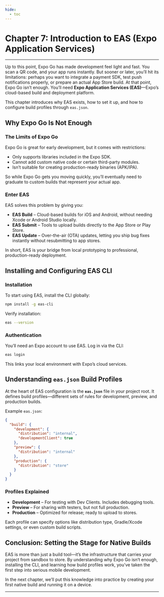```yaml
---
hide:
  - toc
---
```


# Chapter 7: Introduction to EAS (Expo Application Services)

---

Up to this point, Expo Go has made development feel light and fast. You scan a QR code, and your app runs instantly. But sooner or later, you’ll hit its limitations: perhaps you want to integrate a payment SDK, test push notifications properly, or prepare an actual App Store build. At that point, Expo Go isn’t enough. You’ll need **Expo Application Services (EAS)**—Expo’s cloud-based build and deployment platform.

This chapter introduces why EAS exists, how to set it up, and how to configure build profiles through `eas.json`.

## Why Expo Go Is Not Enough

### The Limits of Expo Go

Expo Go is great for early development, but it comes with restrictions:

* Only supports libraries included in the Expo SDK.  
* Cannot add custom native code or certain third-party modules.  
* Isn’t suitable for creating production-ready binaries (APK/IPA).  

So while Expo Go gets you moving quickly, you’ll eventually need to graduate to custom builds that represent your actual app.

### Enter EAS

EAS solves this problem by giving you:

* **EAS Build** – Cloud-based builds for iOS and Android, without needing Xcode or Android Studio locally.  
* **EAS Submit** – Tools to upload builds directly to the App Store or Play Store.  
* **EAS Update** – Over-the-air (OTA) updates, letting you ship bug fixes instantly without resubmitting to app stores.  

In short, EAS is your bridge from local prototyping to professional, production-ready deployment.

## Installing and Configuring EAS CLI

### Installation

To start using EAS, install the CLI globally:

```bash
npm install -g eas-cli
````

Verify installation:

```bash
eas --version
```

### Authentication

You’ll need an Expo account to use EAS. Log in via the CLI:

```bash
eas login
```

This links your local environment with Expo’s cloud services.

## Understanding `eas.json` Build Profiles

At the heart of EAS configuration is the **`eas.json`** file in your project root. It defines build profiles—different sets of rules for development, preview, and production builds.

Example `eas.json`:

```json
{
  "build": {
    "development": {
      "distribution": "internal",
      "developmentClient": true
    },
    "preview": {
      "distribution": "internal"
    },
    "production": {
      "distribution": "store"
    }
  }
}
```

### Profiles Explained

* **Development** – For testing with Dev Clients. Includes debugging tools.
* **Preview** – For sharing with testers, but not full production.
* **Production** – Optimized for release; ready to upload to stores.

Each profile can specify options like distribution type, Gradle/Xcode settings, or even custom build scripts.

## Conclusion: Setting the Stage for Native Builds

EAS is more than just a build tool—it’s the infrastructure that carries your project from sandbox to store. By understanding why Expo Go isn’t enough, installing the CLI, and learning how build profiles work, you’ve taken the first step into serious mobile development.

In the next chapter, we’ll put this knowledge into practice by creating your first native build and running it on a device.

---
